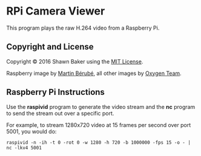 # RPi Camera Viewer

This program plays the raw H.264 video from a Raspberry Pi.

## Copyright and License

Copyright &copy; 2016 Shawn Baker using the [MIT License](https://opensource.org/licenses/MIT).

Raspberry image by [Martin Bérubé](http://www.how-to-draw-funny-cartoons.com),
all other images by [Oxygen Team](http://www.oxygen-icons.org).

## Raspberry Pi Instructions

Use the **raspivid** program to generate the video stream and the **nc** program to send
the stream out over a specific port.

For example, to stream 1280x720 video at 15 frames per second over port 5001, you would do:

```
raspivid -n -ih -t 0 -rot 0 -w 1280 -h 720 -b 1000000 -fps 15 -o - | nc -lkv4 5001
```
